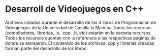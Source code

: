 # Desarroll de Videojuegos en C++
Archivos creados durante el desarrollo de los 4 libros de Programación de Videojuegos de la Universidad de Castilla la Mancha
Todos los recursos (compiladores, librerías, .o, .cpp, .h, etc) estarán en la carpeta recursos.
Todos los recursos cuentan con la referencia a las respectivas páginas de donde se extrajeron.
El contenido de los archivos .cpp y librerías creadas forman parte del desarrollo de los libros.
